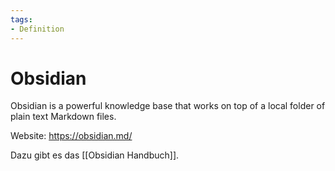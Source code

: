 ```yaml
---
tags:
- Definition
---
```

# Obsidian

Obsidian is a powerful knowledge base that works on top of
a local folder of plain text Markdown files. 

Website: <https://obsidian.md/>

Dazu gibt es das [[Obsidian Handbuch]].